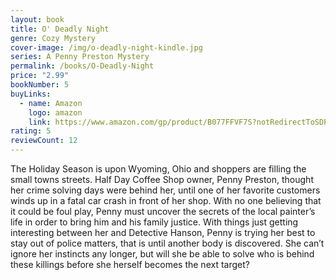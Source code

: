 ```yaml
---
layout: book
title: O' Deadly Night
genre: Cozy Mystery
cover-image: /img/o-deadly-night-kindle.jpg
series: A Penny Preston Mystery
permalink: /books/O-Deadly-Night
price: "2.99"
bookNumber: 5
buyLinks:
  - name: Amazon
    logo: amazon
    link: https://www.amazon.com/gp/product/B077FFVF7S?notRedirectToSDP=1&ref_=dbs_mng_calw_1&storeType=ebooks#customerReviews
rating: 5
reviewCount: 12
---
```

The Holiday Season is upon Wyoming, Ohio and shoppers are filling the small towns streets. Half Day Coffee Shop owner, Penny Preston, thought her crime solving days were behind her, until one of her favorite customers winds up in a fatal car crash in front of her shop. With no one believing that it could be foul play, Penny must uncover the secrets of the local painter’s life in order to bring him and his family justice. With things just getting interesting between her and Detective Hanson, Penny is trying her best to stay out of police matters, that is until another body is discovered. She can’t ignore her instincts any longer, but will she be able to solve who is behind these killings before she herself becomes the next target?